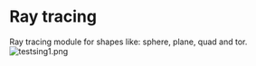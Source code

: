 # Ray tracing
Ray tracing module for shapes like: sphere, plane, quad and tor.
![testsing1.png](\Examples\testing1.png)
